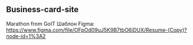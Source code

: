 ## Business-card-site
Marathon from GoIT
Шаблон Figma: https://www.figma.com/file/OFpOd09uJ5K9B7tbO6iDUX/Resume-(Copy)?node-id=1%3A2
